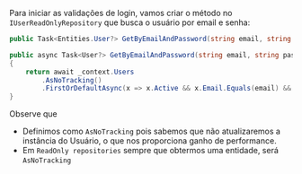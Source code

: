 
Para iniciar as validações de login, vamos criar o método no `IUserReadOnlyRepository` que busca o usuário por email e senha:

```csharp
public Task<Entities.User?> GetByEmailAndPassword(string email, string password);
```

```csharp
public async Task<User?> GetByEmailAndPassword(string email, string password)
{
    return await _context.Users
        .AsNoTracking()
        .FirstOrDefaultAsync(x => x.Active && x.Email.Equals(email) && x.Password.Equals(password));
}
```
Observe que
- Definimos como `AsNoTracking` pois sabemos que não atualizaremos a instância do Usuário, o que nos proporciona ganho de performance.
- Em `ReadOnly repositories` sempre que obtermos uma entidade, será `AsNoTracking`